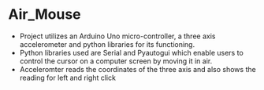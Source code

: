 # Air_Mouse

* Project utilizes an Arduino Uno micro-controller, a three axis accelerometer and python libraries for its functioning.
* Python libraries used are Serial and Pyautogui which enable users to control the cursor on a computer screen by moving it
  in air.
* Acceleromter reads the coordinates of the three axis and also shows the reading for left and right click
